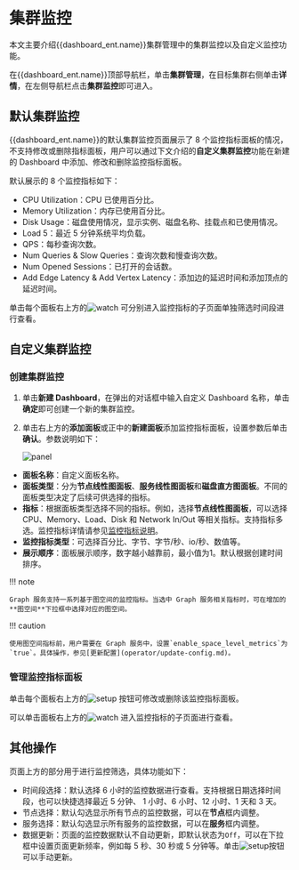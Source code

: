 # 集群监控

本文主要介绍{{dashboard_ent.name}}集群管理中的集群监控以及自定义监控功能。

在{{dashboard_ent.name}}顶部导航栏，单击**集群管理**，在目标集群右侧单击**详情**，在左侧导航栏点击**集群监控**即可进入。

## 默认集群监控

{{dashboard_ent.name}}的默认集群监控页面展示了 8 个监控指标面板的情况，不支持修改或删除指标面板，用户可以通过下文介绍的**自定义集群监控**功能在新建的 Dashboard 中添加、修改和删除监控指标面板。

默认展示的 8 个监控指标如下：

- CPU Utilization：CPU 已使用百分比。
- Memory Utilization：内存已使用百分比。
- Disk Usage：磁盘使用情况，显示实例、磁盘名称、挂载点和已使用情况。
- Load 5：最近 5 分钟系统平均负载。
- QPS：每秒查询次数。
- Num Queries & Slow Queries：查询次数和慢查询次数。
- Num Opened Sessions：已打开的会话数。
- Add Edge Latency & Add Vertex Latency：添加边的延迟时间和添加顶点的延迟时间。

单击每个面板右上方的![watch](https://docs-cdn.nebula-graph.com.cn/figures/watch_cn.png) 可分别进入监控指标的子页面单独筛选时间段进行查看。


## 自定义集群监控

### 创建集群监控

1. 单击**新建 Dashboard**，在弹出的对话框中输入自定义 Dashboard 名称，单击**确定**即可创建一个新的集群监控。
2. 单击右上方的**添加面板**或正中的**新建面板**添加监控指标面板，设置参数后单击**确认**。参数说明如下：

   ![panel](https://docs-cdn.nebula-graph.com.cn/figures/ds-panel-230607-cn.png)
   
  - **面板名称**：自定义面板名称。
  - **面板类型**：分为**节点线性图面板**、**服务线性图面板**和**磁盘直方图面板**。不同的面板类型决定了后续可供选择的指标。
  - **指标**：根据面板类型选择不同的指标。例如，选择**节点线性图面板**，可以选择 CPU、Memory、Load、Disk 和 Network In/Out 等相关指标。支持指标多选。监控指标详情请参见[监控指标说明](../7.monitor-parameter.md)。
  - **监控指标类型**：可选择百分比、字节、字节/秒、io/秒、数值等。
  - **展示顺序**：面板展示顺序，数字越小越靠前，最小值为1。默认根据创建时间排序。

!!! note
    
    Graph 服务支持一系列基于图空间的监控指标。当选中 Graph 服务相关指标时，可在增加的**图空间**下拉框中选择对应的图空间。

!!! caution

    使用图空间指标前，用户需要在 Graph 服务中，设置`enable_space_level_metrics`为`true`。具体操作，参见[更新配置](operator/update-config.md)。
    
### 管理监控指标面板

单击每个面板右上方的![setup](https://docs-cdn.nebula-graph.com.cn/figures/Setup_cn.png) 按钮可修改或删除该监控指标面板。

可以单击面板右上方的![watch](https://docs-cdn.nebula-graph.com.cn/figures/watch_cn.png) 进入监控指标的子页面进行查看。

## 其他操作

页面上方的部分用于进行监控筛选，具体功能如下：

- 时间段选择：默认选择 6 小时的监控数据进行查看。支持根据日期选择时间段，也可以快捷选择最近 5 分钟、 1 小时、6 小时、12 小时、1 天和 3 天。
- 节点选择：默认勾选显示所有节点的监控数据，可以在**节点**框内调整。
- 服务选择：默认勾选显示所有服务的监控数据，可以在**服务**框内调整。
- 数据更新：页面的监控数据默认不自动更新，即默认状态为`Off`，可以在下拉框中设置页面更新频率，例如每 5 秒、30 秒或 5 分钟等。单击![setup](https://docs-cdn.nebula-graph.com.cn/figures/refresh-220616.png)按钮可以手动更新。